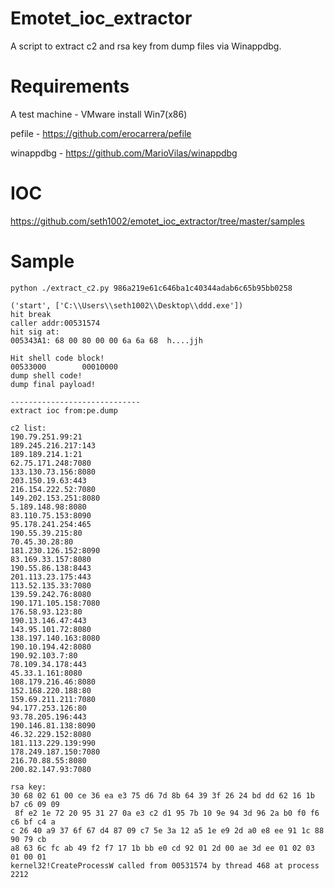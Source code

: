 # Emotet_ioc_extractor

A script to extract c2 and rsa key from dump files via Winappdbg.

# Requirements
A test machine -
VMware install Win7(x86)

pefile -
https://github.com/erocarrera/pefile

winappdbg -
https://github.com/MarioVilas/winappdbg

# IOC
https://github.com/seth1002/emotet_ioc_extractor/tree/master/samples

# Sample
```
python ./extract_c2.py 986a219e61c646ba1c40344adab6c65b95bb0258

('start', ['C:\\Users\\seth1002\\Desktop\\ddd.exe'])
hit break
caller addr:00531574
hit sig at:
005343A1: 68 00 80 00 00 6a 6a 68  h....jjh

Hit shell code block!
00533000        00010000
dump shell code!
dump final payload!

-----------------------------
extract ioc from:pe.dump

c2 list:
190.79.251.99:21
189.245.216.217:143
189.189.214.1:21
62.75.171.248:7080
133.130.73.156:8080
203.150.19.63:443
216.154.222.52:7080
149.202.153.251:8080
5.189.148.98:8080
83.110.75.153:8090
95.178.241.254:465
190.55.39.215:80
70.45.30.28:80
181.230.126.152:8090
83.169.33.157:8080
190.55.86.138:8443
201.113.23.175:443
113.52.135.33:7080
139.59.242.76:8080
190.171.105.158:7080
176.58.93.123:80
190.13.146.47:443
143.95.101.72:8080
138.197.140.163:8080
190.10.194.42:8080
190.92.103.7:80
78.109.34.178:443
45.33.1.161:8080
108.179.216.46:8080
152.168.220.188:80
159.69.211.211:7080
94.177.253.126:80
93.78.205.196:443
190.146.81.138:8090
46.32.229.152:8080
181.113.229.139:990
178.249.187.150:7080
216.70.88.55:8080
200.82.147.93:7080

rsa key:
30 68 02 61 00 ce 36 ea e3 75 d6 7d 8b 64 39 3f 26 24 bd dd 62 16 1b b7 c6 09 09
 8f e2 1e 72 20 95 31 27 0a e3 c2 d1 95 7b 10 9e 94 3d 96 2a b0 f0 f6 c6 bf c4 a
c 26 40 a9 37 6f 67 d4 87 09 c7 5e 3a 12 a5 1e e9 2d a0 e8 ee 91 1c 88 90 79 cb
a8 63 6c fc ab 49 f2 f7 17 1b bb e0 cd 92 01 2d 00 ae 3d ee 01 02 03 01 00 01
kernel32!CreateProcessW called from 00531574 by thread 468 at process 2212
```
